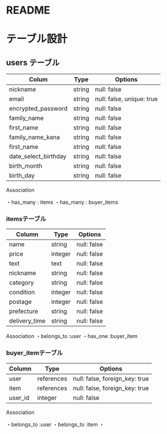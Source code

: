 # README


# テーブル設計


## users テーブル

| Colum                   | Type     |  Options
| ----------------------- | -------- | ----------  |
| nickname                | string   | null: false | 
| email	                  | string   | null: false, unique: true |
| encrypted_password      | string   | null: false |
| family_name	            | string   | null: false |
| first_name	            | string   | null: false |
| family_name_kana        | string   | null: false |
| first_name              | string   | null: false |
| date_select_birthday    | string   | null: false |
| birth_month             | string   | null: false |
| birth_day               | string   | null: false |

Association 

・has_many : items
・has_many : buyer_items 


### itemsテーブル
| Column         | Type       | Options
| -------------- | ---------- | ----------  |
| name           | string     | null: false |
| price          | integer    | null: false |
| text           | text       | null: false |
| nickname       | string     | null: false |
| category       | string     | null: false |
| condition	     | integer    | null: false |
| postage        | integer    | null: false |
| prefecture     | string     | null: false |
| delivery_time  | string     | null: false |


Association 
・belongs_to :user
・has_one :buyer_item 

### buyer_itemテーブル
| Column             | Type       | Options
| ------------------ | ---------- | ------------------------------ |
| user               | references | null: false, foreign_key: true |
| item               | references | null: false, foreign_key: true |
| user_id            | integer    | null: false                    |

Association

・belongs_to :user
・belongs_to :item
・






